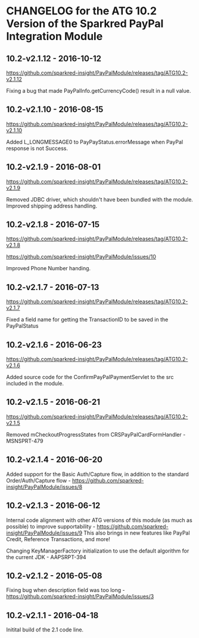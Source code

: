 # CHANGELOG for the ATG 10.2 Version of the Sparkred PayPal Integration Module

##	10.2-v2.1.12 - 2016-10-12
https://github.com/sparkred-insight/PayPalModule/releases/tag/ATG10.2-v2.1.12

Fixing a bug that made PayPalInfo.getCurrencyCode() result in a null value.

##	10.2-v2.1.10 - 2016-08-15
https://github.com/sparkred-insight/PayPalModule/releases/tag/ATG10.2-v2.1.10

Added L_LONGMESSAGE0 to PayPayStatus.errorMessage when PayPal response is not Success.

##	10.2-v2.1.9 - 2016-08-01
https://github.com/sparkred-insight/PayPalModule/releases/tag/ATG10.2-v2.1.9

Removed JDBC driver, which shouldn't have been bundled with the module.
Improved shipping address handling.


##	10.2-v2.1.8 - 2016-07-15
https://github.com/sparkred-insight/PayPalModule/releases/tag/ATG10.2-v2.1.8

https://github.com/sparkred-insight/PayPalModule/issues/10

Improved Phone Number handing.

##	10.2-v2.1.7 - 2016-07-13
https://github.com/sparkred-insight/PayPalModule/releases/tag/ATG10.2-v2.1.7

Fixed a field name for getting the TransactionID to be saved in the PayPalStatus

##	10.2-v2.1.6 - 2016-06-23
https://github.com/sparkred-insight/PayPalModule/releases/tag/ATG10.2-v2.1.6

Added source code for the ConfirmPayPalPaymentServlet to the src included in the module.



##	10.2-v2.1.5 - 2016-06-21
https://github.com/sparkred-insight/PayPalModule/releases/tag/ATG10.2-v2.1.5

Removed mCheckoutProgressStates from CRSPayPalCardFormHandler - MSNSPRT-479


##	10.2-v2.1.4 - 2016-06-20

Added support for the Basic Auth/Capture flow, in addition to the standard Order/Auth/Capture flow - https://github.com/sparkred-insight/PayPalModule/issues/8



##	10.2-v2.1.3 - 2016-06-12

Internal code alignment with other ATG versions of this module (as much as possible) to improve supportability - https://github.com/sparkred-insight/PayPalModule/issues/9
This also brings in new features like PayPal Credit, Reference Transactions, and more!

Changing KeyManagerFactory initialization to use the default algorithm for the current JDK - AAPSRPT-394


##	10.2-v2.1.2 - 2016-05-08

Fixing bug when description field was too long - https://github.com/sparkred-insight/PayPalModule/issues/3

##	10.2-v2.1.1 - 2016-04-18

Initital build of the 2.1 code line.

